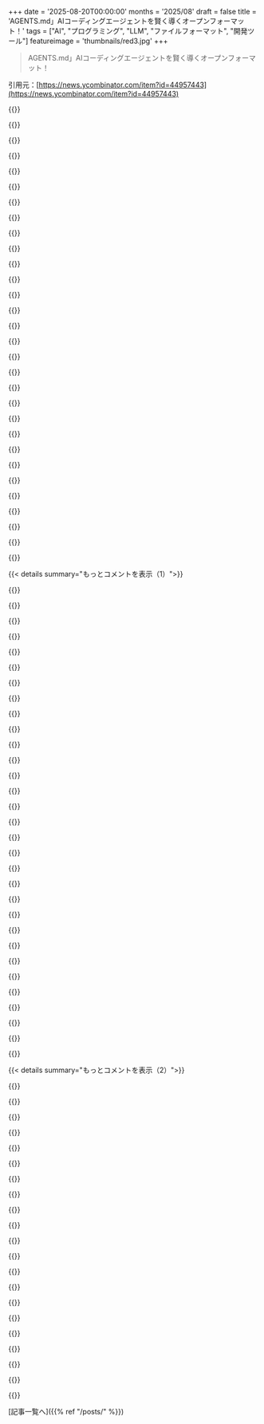 +++
date = '2025-08-20T00:00:00'
months = '2025/08'
draft = false
title = 'AGENTS.md」AIコーディングエージェントを賢く導くオープンフォーマット！'
tags = ["AI", "プログラミング", "LLM", "ファイルフォーマット", "開発ツール"]
featureimage = 'thumbnails/red3.jpg'
+++

> AGENTS.md」AIコーディングエージェントを賢く導くオープンフォーマット！

引用元：[https://news.ycombinator.com/item?id=44957443](https://news.ycombinator.com/item?id=44957443)




{{<matomeQuote body="「AGENTS.md」って単一ファイルじゃなくて、「.agents」みたいなディレクトリにして、その中に「index.md」を置くべきだよ！小さいプロジェクトなら単一ファイルでいいけど、複雑なプロジェクトだと階層構造にした方が、LLMが関連する情報だけ使えるし、ノイズも減って効率的だよ。メンテナンスも楽になるしね。名前も「.codebots」とか「.context」の方がいいかもね。" userName="CharlesW" createdAt="2025/08/20 01:03:04" color="#38d3d3">}}




{{<matomeQuote body="隠しファイルにするのはやめてよ！なんでみんな大事なファイルやディレクトリを隠したがるの？特にドキュメントは隠すべきじゃないでしょ。伝統なのは分かるけど、これはアンチパターンだよ。「robot_docs」とかにすればいいじゃん。" userName="skybrian" createdAt="2025/08/20 03:30:02" color="">}}




{{<matomeQuote body="それは、普通の「agents/」ディレクトリと名前が衝突しないようにするためだよ。" userName="animal_spirits" createdAt="2025/08/20 04:12:13" color="">}}




{{<matomeQuote body="それなら、実際のソースコードを「src/」ディレクトリに入れればいいだけの話じゃん。" userName="globular-toast" createdAt="2025/08/20 05:48:30" color="">}}




{{<matomeQuote body="もう2025年なんだから、Unixの古い慣習に従うのはやめて「source」みたいに分かりやすい名前にしようよ。「/etc」とかほんと嫌なんだよね。変わらないのは分かってるけどさ、まだイライラするよ。" userName="oblio" createdAt="2025/08/20 06:30:54" color="">}}




{{<matomeQuote body="この「AGENTS.md」の内容って、ずっと「CONTRIBUTING.md」であるべきだったんだよ。だって、人間がプロジェクトに貢献するときに探してる情報と全く同じだもん。" userName="zimbatm" createdAt="2025/08/20 13:03:37" color="#ff33a1">}}




{{<matomeQuote body="現代では、タイピングのしやすさ、画面の占有率、慣習とか、他にも最適化してる指標があるって考えたことある？「/User Files/Bob’s Files/Coding Projects/Python Projects/Bob’s Cool Python Library/Source Code/Model Files/SomeObject.py」みたいな長いパス、本当に書きたい？" userName="von_lohengramm" createdAt="2025/08/20 06:51:12" color="">}}




{{<matomeQuote body="「.well-known/」なんてどう？" userName="riffic" createdAt="2025/08/20 02:03:04" color="">}}




{{<matomeQuote body="そうそう！プロジェクトは独自のルートファイルやディレクトリを作るのをやめてほしいな。ルートディレクトリを汚染しないで。’well-known’って名前は好きじゃないけど、少なくとも一つの規約にはなってるよね [1]。XDG [2]みたいのをリポジトリやビルドスクリプト、パッケージマネージャとかツール設定で共通化できたら最高だと思う！<br>[1] https://www.rfc-editor.org/rfc/rfc8615<br>[2] https://wiki.archlinux.org/title/XDG_Base_Directory" userName="echelon" createdAt="2025/08/20 02:31:16" color="#ff33a1">}}




{{<matomeQuote body="これはソフトウェアが読むためのファイルなんだから、人間向けじゃないよね。俺の視点から見ると、これって隠しディレクトリに入れるのが一番じゃないかな？" userName="nephanth" createdAt="2025/08/20 06:13:25" color="">}}




{{<matomeQuote body="1. うん、俺のコメントをもう一度読んでくれたらわかると思うよ。2. 俺が言ってない極端な意見と戦いたくはないんだ。これを読んでみて: https://gobolinux.org/at_a_glance.html<br>パスにスペースが必要だとかは言ってない。常識的に考えて、”2025年になったんだからちゃんとした言葉を使おう”ってことだよ。" userName="oblio" createdAt="2025/08/20 07:42:36" color="">}}




{{<matomeQuote body="他の開発者にコードにコメントさせる一番効果的な議論は「エージェントがそれを読んで、もっと良い提案をしてくれるよ」ってやつ。すごくひねくれてるけど、これが効くんだよね。俺も君に同意するけど、現実には「みんなが自分と同じことを知ってるわけじゃない」ってことを理解できない人が多いんだ。だから、彼らには別の理由が必要なんだよ。" userName="oehpr" createdAt="2025/08/20 13:25:56" color="#45d325">}}




{{<matomeQuote body="このアイデア好きだな！今のセットアップで、このディレクトリの内容をエージェントプロンプトに追加するミドルウェアとか使ってる？" userName="jitix" createdAt="2025/08/20 02:12:21" color="">}}




{{<matomeQuote body="俺に言わせれば、これはアンチフィーチャーだよ。エージェントはAGENTS.mdの中から必要なものを選び取るべきで、全てを盲目的に使うべきじゃない。" userName="createaccount99" createdAt="2025/08/20 05:46:44" color="">}}




{{<matomeQuote body="コードベースの中に複数のAGENTS.mdファイルがあってもいいんだよ。ツールは現在のディレクトリにあるものと、コードベースのルートにあるものの両方を見るんだ。こうすれば、君が提案してるようなこともできるし、情報をコードの近くに保てるよ。" userName="awbraunstein" createdAt="2025/08/20 06:47:59" color="#38d3d3">}}




{{<matomeQuote body=".configは良い名前だよね。それに、ちょっとした支持者もいるんだよ。https://dot-config.github.io" userName="vinnymac" createdAt="2025/08/20 03:00:40" color="">}}




{{<matomeQuote body="大文字を使うと、Shiftキーと目的の文字を打つ、二つのキーを叩く必要があるんだ。だから/Programsは9キーじゃなくて10キー必要になっちゃう。さらに悪いことに、大文字がディレクトリ名の最初にあるから、自分で全部打たなきゃいけないし、タブ補完も使えない。10キーの/Programsは、4キーの/binの二倍以上のキーストロークだよ。短い名前の方が速く打てるし、手間もかからないんだ。俺の人生はほぼ全部キーボードを打つのに費やされてるから、その体験を最適化したいんだよね。" userName="eadmund" createdAt="2025/08/20 10:34:31" color="">}}




{{<matomeQuote body="コンテキストは無限じゃないからね。LLMと作業する時、重要なコンテキストを保存するのが超大事だよ。" userName="theshrike79" createdAt="2025/08/20 08:35:17" color="#45d325">}}




{{<matomeQuote body="AGENTS.mdを他のドキュメントファイルへのインデックスとして使えばいいんだよ。Apache Airflowの例<br>-https://github.com/apache/airflow/blob/main/AGENTS.md-を見てみて！" userName="meander_water" createdAt="2025/08/20 05:04:11" color="#785bff">}}




{{<matomeQuote body="私はLLMの指示を100行くらいの短いファイルにまとめてて、基本的なアーキテクチャ、テストモック、大規模な変更へのアプローチなんかをカバーしてるよ。自分のプロジェクトではこれで十分だって感じてるな。" userName="p1necone" createdAt="2025/08/20 03:09:50" color="">}}




{{<matomeQuote body="こういうファイルは.gitignoreみたいにネストして動くことが多いから、プロジェクト内のどんなディレクトリにも、競合しにくい形で挿入できるものが良いね。" userName="andrewingram" createdAt="2025/08/20 10:15:19" color="">}}




{{<matomeQuote body="この記事から分かったのは、人間は時間と労力を節約するために略語を使うってことだね。別に昔インクが高かったからじゃないんだよ。" userName="jadamson" createdAt="2025/08/20 10:11:42" color="">}}




{{<matomeQuote body=".agentsは隠しファイルで、AGENTS.mdはREADMEみたいに人間が見るものだよね。人間が見るファイルが隠しファイルにリンクしてるのは意味ないんじゃない？" userName="setopt" createdAt="2025/08/20 05:13:26" color="#ff5c5c">}}




{{<matomeQuote body="これは人間とAI両方の設計ドキュメントみたいだね。docs/に入れてClaude Codeに書かせるべきで、AGENTS.mdはロボット専用にするのがいいと思う。ファイルサイズは好みだけど、小さいファイルの方がエージェントに集中させやすいし、レビューも楽だよ。" userName="nivertech" createdAt="2025/08/20 08:23:22" color="#ff5c5c">}}




{{<matomeQuote body="コンテキストはまだ無限じゃないんだよね。すぐ古くなるかもしれない新しい標準を作るのは、ちょっと良くないアイデアだと思うな。" userName="_ache_" createdAt="2025/08/20 08:54:17" color="">}}




{{<matomeQuote body="/usr が Program Files、/var が ProgramData、/home が Documents and Settings、/etc が Control Panel。WindowsとUnix系のパス/ディレクトリ名の対比だね。" userName="Lockal" createdAt="2025/08/20 11:10:16" color="">}}




{{<matomeQuote body="隠す意味がわかんないな。表に出してあれば、自分で調整できるし、LLMにやらせることもできるじゃん。" userName="meander_water" createdAt="2025/08/20 05:23:04" color="">}}




{{<matomeQuote body="つまり、`Agents.md`をテストフォルダに入れて、テストの実行方法とか、新しいテストの生成方法を記述するってこと？使い方、合ってる？" userName="bryanrasmussen" createdAt="2025/08/20 06:57:23" color="">}}




{{<matomeQuote body="今はAIエージェントに特別な指示が必要だけど、そのうちいらなくなると思うんだ。人間のための包括的なプロジェクトドキュメントに集中して、`AGENTS.md`の内容もそこに含めるべきだね。LLMは人間の書いたものを読めるんだから、そのレベルで設計しようよ。" userName="blinkymach12" createdAt="2025/08/20 00:44:27" color="#785bff">}}




{{<matomeQuote body="「そのうち特別な指示がいらなくなる」って保証はないよ。完全自動運転車が無理なように、人間品質のコーダーAIも無理だろうね。今はAIコーダーも道具の一つにすぎないさ。" userName="vFunct" createdAt="2025/08/20 00:53:43" color="#45d325">}}




{{< details summary="もっとコメントを表示（1）">}}

{{<matomeQuote body="Waymoに乗ったことある？" userName="CuriouslyC" createdAt="2025/08/20 01:03:34" color="">}}




{{<matomeQuote body="AIが社会に組み込まれるにつれて、機械可読な慣行が標準になると思う。自動運転の例で言うと、「赤信号での右折禁止。学期中の午前7時～9時」みたいな状況だと、場所、学校の学期、日時が必要になる。<br>検索で集めるか、自治体が法規を簡素化するか、QRコードみたいな機械可読な情報を標識に載せるかしないと、違反だらけになるよ。" userName="goosejuice" createdAt="2025/08/20 01:36:53" color="#38d3d3">}}




{{<matomeQuote body="リモートの人間オペレーターがいるような限定的な自動運転車のこと？いや、乗ったことないよ。" userName="vFunct" createdAt="2025/08/20 01:11:38" color="">}}




{{<matomeQuote body="コードベースの理解だけじゃないよ。「このassertライブラリを使ってテストを書け」とか「コメントは一切書くな」とか「構造化ログを使え」みたいなスタイルの指示も重要なんだ。コードが少ない新規プロジェクトでは特に役立つよ。" userName="tptacek" createdAt="2025/08/20 00:50:04" color="#ff5c5c">}}




{{<matomeQuote body="数年の進歩を考えると、それはちょっと見下した反応だね。詳細なマップを使ってるってのは正しいけど、リモートの人間オペレーターがいるってのは間違いだよ。WaymoはUberより楽しいし、サンフランシスコでの乗車数はLyftを抜いて、Uberもすぐ追い抜くだろうね。" userName="bix6" createdAt="2025/08/20 02:49:08" color="#45d325">}}




{{<matomeQuote body="「リモートの人間オペレーターがいない」ってのは間違いだよ。いるんだ。検索するなら“remote assistance operator”だね。<br>例: https://philkoopman.substack.com/p/all-robotaxis-have-remote..." userName="lemming" createdAt="2025/08/20 05:49:18" color="#ff33a1">}}




{{<matomeQuote body="このAIエージェントへの情報提供って、新人開発者をオンボーディングするときにもかなり使える情報だよね。" userName="naniwaduni" createdAt="2025/08/20 00:51:55" color="#ff33a1">}}




{{<matomeQuote body="それって、友達に電話で聞くのと同じで、遠隔で車を運転してるのとは違う話だよ。" userName="bix6" createdAt="2025/08/20 14:16:15" color="">}}




{{<matomeQuote body="これって、人間が機械の奴隷になる「逆ケンタウロス」みたいな感じがするな。機械に分かりやすくするのは無駄じゃないけど、人間が犠牲にする時間を考えなきゃダメだろ。" userName="username223" createdAt="2025/08/20 02:54:21" color="#ff33a1">}}




{{<matomeQuote body="車のために社会を再設計して、人間の住む環境を悪くしちゃった前例があるんだよ。歩道とか信号とか一時停止とか、色々ね。" userName="oblio" createdAt="2025/08/20 07:32:07" color="">}}




{{<matomeQuote body="あの手の標識ってバカげてる。道路を狭くしたり、シケインを設けたりして、そもそもスピードが出せないように再設計すべきだろ。標識なんて効果ないんだから。" userName="iknowstuff" createdAt="2025/08/20 03:48:25" color="">}}




{{<matomeQuote body="もしすでに共通のルールがあれば、AIエージェントはそれを見てたはずだよ。でもないから、新しく作る必要があったってこと。" userName="ameliaquining" createdAt="2025/08/20 01:14:35" color="#ff33a1">}}




{{<matomeQuote body="codexにagents.mdを作らせたら結構良かったよ。このファイルは最適化にはなるけど、エージェントが自分で見つけられないことは書いてないんだ。本当に必要なのは、何度も試行錯誤しながら学習していくリポジトリごとの学習ベースだよ。今のAIって会話ごとに毎回最初からやり直しなんだよね。これってAGIへの大きな課題だよ。コンテキストを増やすだけじゃ解決しないと思う。" userName="jillesvangurp" createdAt="2025/08/20 08:02:46" color="#45d325">}}




{{<matomeQuote body="人間の介入が必要なら、それは自律型とは言えないんだよ。例えば、数マイルごとに人間の操作が必要って、全然自律的じゃないよね。https://rodneybrooks.com/predictions-scorecard-2025-january-..." userName="lemming" createdAt="2025/08/20 23:46:27" color="#ff5733">}}




{{<matomeQuote body="自転車乗りとして、めちゃくちゃ同意するよ。たぶん、自動運転車でも同じように専用レーンとか特別な標識とか作るんだろうな。" userName="username223" createdAt="2025/08/20 13:52:27" color="">}}




{{<matomeQuote body="うん、同意。こういう情報はCONTRIBUTING.mdに入れるのがベストだと思うな。俺も自分だけのプロジェクトでも書くようにしてるよ、数ヶ月後に戻ってきたときにめちゃくちゃ助かるからさ。" userName="jaggederest" createdAt="2025/08/20 01:15:58" color="#ff5c5c">}}




{{<matomeQuote body="Waymoの体験って、世間では過小評価されてるんだよな。ちゃんと動くところでは、乗り込んだら目的地まで人間が何も手を出さなくても連れてってくれる。これってさ、最初のハンズオフAIコーディングエージェントも似たようなもんかもね。全部の作業は無理でも、得意な部分なら人間が介入しなくても動かせそうじゃん。" userName="Philpax" createdAt="2025/08/20 09:13:41" color="#ff5c5c">}}




{{<matomeQuote body="正直、AIのコンテキストとしてMarkdownファイルに書いてきたことって、元々人間のコントリビューター向けに書いてたことばっかりなんだよね。ていうか、いつもちゃんと書きたいと思ってたけど、半分くらいしかできてなかったようなこと。今、何が違うって、AIがそれを実際に読んで、理解して、しかも結構ちゃんと実行してくれるってことだよ！" userName="time0ut" createdAt="2025/08/20 03:51:27" color="">}}




{{<matomeQuote body="全然無関係じゃないよ、だってあれって根本的に運用・トラブルシューティングのモードが違うんだから。あんたは人間が運転してるって言うけど、俺はしてないって言ってるんだ。純粋な自律性についてじゃなくて、人間が問題を解決する方法について議論してるんだよ。<br>それに、2マイルの自動運転は…自律走行だろ。それが時とともに3、それから4、5って増えていくんだ。無限の自律性には達しないかもしれないけど、1時間の自動運転があれば都市のほとんどの場所に行けるし、10年以内にはそのレベルに達するって俺は賭けてもいいぜ。" userName="bix6" createdAt="2025/08/21 19:39:53" color="#ff5733">}}




{{<matomeQuote body="彼らは文字通り、車を運転してるんだよ。" userName="vFunct" createdAt="2025/08/20 18:03:13" color="">}}




{{<matomeQuote body="自動運転車に対する悲観的な見方はこれ見てみてよ: https://www.youtube.com/watch?v=040ejWnFkj0&t=3148s<br>もし動画が描いてるような結果になったら、人間はどんなテクノロジーも持つべきじゃないって思うね。" userName="oblio" createdAt="2025/08/20 15:16:36" color="">}}




{{<matomeQuote body="「うまくいくところでは、うまくいく」って基準なら、もう人間の指示なしでプログラミングできるエージェントは既にいるってことになっちゃうじゃん。" userName="agos" createdAt="2025/08/20 10:00:00" color="">}}




{{<matomeQuote body="AIはさ、ビジネスロジックみたいなものには常に特別なガイダンスが必要になると思うな。俺たちが何を作ってるのか、なんで作ってるのかっていうプロジェクトの最終目標を、AIは正確には理解できないだろうから。アーキテクチャの決め方も人間の好みによるし、結局変更点を確認するのは人間だから、そこが本当のボトルネックになる気がするね。" userName="joegibbs" createdAt="2025/08/20 01:36:38" color="#45d325">}}




{{<matomeQuote body="俺も同意見。今考えてるのはさ、(人間の)コントリビューターは自分のローカルチェックアウトで`ln -s CONTRIBUTING.md CLAUDE.local.md`とかをやるように促すべきだなってこと。それを.gitignoredにして、人間もLLMも両方のコントリビューターが同じファイルを読み書きできるようにするんだよ。<br>「新しい」やり方としては、`CONTRIBUTING.md`を適切なサブフォルダに入れることかな。それって人間にとっても結構便利だったりするしね。" userName="andyferris" createdAt="2025/08/20 02:05:13" color="#45d325">}}




{{<matomeQuote body="たぶん新しい学校なら可能だろうけど、既存の学校はほとんどの場合、隣接する道路設計の変更を強制するなんて贅沢はできないんだよ。あとさ、スクールゾーンって学校から何方向にも離れてて、学校に通じる交通量の多い交差点が安全になるように拡張されてるのをよく見るね。歩行者もドライバーも安全にするためだよ。現実世界って基本的にそんな白黒ハッキリしてないから、いつもグレーなニュアンスに対処しなきゃいけないんだ。" userName="lsaferite" createdAt="2025/08/20 12:46:54" color="">}}




{{<matomeQuote body="AIエージェントって、2010年代の自動運転車に近いって言えるんじゃないかな。順調に進んでる時でさえ、めちゃくちゃにならないように頻繁に人間が介入しなきゃいけないんだから。" userName="Philpax" createdAt="2025/08/20 10:08:13" color="#ff5c5c">}}




{{<matomeQuote body="君のプロンプト、ちょっとシンプルすぎない？<br>Claude Codeの`init`とかGithub Copilotの自己文書化プロンプトとか、すごい特別な工夫がいっぱいだよ。彼らのプロンプトを参考にすると、もっと改善できるはず！<br>詳しくはこちら: https://docs.github.com/en/copilot/how-tos/configure-custom-..." userName="criley2" createdAt="2025/08/20 11:38:38" color="#ff33a1">}}




{{<matomeQuote body="全然そうじゃないよ。人間向けの良いドキュメントはモデルにも役立つけど、モデルは人間よりずっと多くの詳細や文脈が必要だから、人間には書かないような情報も盛り込むべきだね。<br>モデルはとんちんかんなこともするから、そういう調整も必要だよ。" userName="kissgyorgy" createdAt="2025/08/20 10:19:51" color="#ff5733">}}




{{<matomeQuote body="そうそう！<br>まさにその点を、僕もここで指摘したんだよ: https://news.ycombinator.com/item?id=44837875" userName="theletterf" createdAt="2025/08/20 04:29:49" color="">}}




{{<matomeQuote body="今のところAGENTS.mdって、ただのREADME.mdじゃん？<br>でも、ロボット向けっていう「流行」が、みんなに内容を埋めさせるモチベーションになってるんだよね。<br>人間向けにはめんどくさがって書かなかったドキュメントを、ロボットのためなら書くって、ちょっと皮肉だよね。<br>人間工学に基づいたデザインみたいだ。" userName="spawarotti" createdAt="2025/08/20 00:52:22" color="#785bff">}}

{{</details>}}




{{< details summary="もっとコメントを表示（2）">}}

{{<matomeQuote body="僕は逆だと思うな。<br>みんなドキュメントを読むのがめんどくさかったから、誰も書く気にならなかったんだよ。<br>エージェント向けに一度CLAUDE.mdに書けば、一週間で何千ものエージェントに読まれるって分かってるから、モチベーションになるんだよ。" userName="nicklo" createdAt="2025/08/20 01:00:19" color="#ff33a1">}}




{{<matomeQuote body="この洞察、いいね！<br>良いドキュメントが欲しかったのは分かってたけど、誰も読んでくれないと維持する気力なくなるんだよね。<br>LLMはミーティングとかでオンボーディングできないから、ちゃんとしたオンボーディングにはドキュメントが必須だし、使われてるって分かれば怠けなくなるし、報われるよね。" userName="blinkymach12" createdAt="2025/08/20 01:23:32" color="#38d3d3">}}




{{<matomeQuote body="なんでREADME.mdじゃダメなのか、いまだに分かんないんだけど？<br>くだらない情報は最小限にすればいいだけじゃないの？" userName="yanis_t" createdAt="2025/08/20 12:21:04" color="">}}




{{<matomeQuote body="とはいえ、エージェントって結局、こういうの全然読まないでしょ。<br>3つも指示したら、すぐに忘れちゃうんだから。" userName="whywhywhywhy" createdAt="2025/08/20 16:52:27" color="">}}




{{<matomeQuote body="今との違いは、みんな積極的にソフトウェア開発から人間（自分自身も含めて）を排除しようとしてること。<br>だからロボットに十分な指示が必要になるんだ。<br>ソフトウェア開発から人間の関与を完全に無くしたいっていう願望が、みんなすごく強いんだよ。" userName="wfhrto" createdAt="2025/08/20 04:20:28" color="#785bff">}}




{{<matomeQuote body="みんなが？<br>それ、どこ情報？" userName="samename" createdAt="2025/08/20 04:47:13" color="">}}




{{<matomeQuote body="5000以上のリポジトリを管理するコーディングエージェントを開発中だよ。エージェントの状態は隠しディレクトリ`.agent`に保存されてて、役割ごとの設定と指示が入ってる。<br>うちのプロセスは`/init`コマンドで始まるんだけど、リポジトリ全体を深く分析して、生のコードをインデックスするだけじゃなく、アーキテクチャやロジックのハイレベルな要約を生成するんだ。これらはエディタで『ゴーストコメント』として表示されて、メタデータ層だから実際のコードにはコミットされない。要約とコード行を正確に紐付ける洗練されたマッピングシステムもあるよ。<br>RAGをソースコードに直接実行しても必要な結果が得られなかった問題への解決策なんだ。今使ってるシステムはハイブリッド検索モデルで、ASTで速い字句検索をして、RAGはハイレベルな要約に対する意味検索に使う。これがめちゃくちゃ重要で、『このアプリの認証ってどうなってるの？』って聞いたら、純粋な字句検索じゃ`login`って単語を含む関数とかしか見つからないけど、意味検索なら物語を読むように認証フロー全体を理解して、ファイル間のつながりも考慮して完全な情報をくれるんだ。<br>まさに魔法みたいだよ。" userName="faangguyindia" createdAt="2025/08/20 01:21:03" color="#785bff">}}




{{<matomeQuote body="俺も似たようなものに取り組んでるよ。レガシーコードベースを理解するには、この手の注釈が必要だね。『ただコードコメントを使えばいい』ってのは、良すぎる鈍器だよ。注釈はファイルとは完全に別で保存してるの？それともファイルシステムメタデータみたいな機能を使ってる？<br>この手のメタデータ自体に価値があると思うんだ。LLMで分析されるドキュメントはたくさんあって、ドキュメントの一部と一緒に分析結果を保存する場所だけじゃなく、分析に関するメタメタデータ（タイムスタンプ、モデル、使ったプロンプトとか）も必要になるだろうね。もちろん全部OOBでできるけど、そうするとメタデータストアと、それ自体のライフサイクルを持ってて、君だけが監視できるファイルとを紐付ける堅牢な方法が必要になるよね。" userName="threecheese" createdAt="2025/08/22 00:36:58" color="#38d3d3">}}




{{<matomeQuote body="君のアイデアにさらに付け加えるなら、要約の階層構造を作れるよ。メソッドレベル、クラスレベル、マイクロサービスやモジュールレベルで要約があって、各層が子層を指し、一番下がコード自体になる感じだね。Bツリーとか普通のツリーで考えられる。<br>RAGエージェントは意味的なクエリに応じて、必要な深さまで辿っていける。各レベルはその下の層のセマンティックな理解を保ちつつ、必要最低限の情報だけを残すんだ。これはコードベースの抽象化がしっかりしてる場合にうまくいく話で、抽象化って実装詳細を隠すからこそ役立つんだよね。もし抽象化が十分なら、モデルのコンテキストには上位層だけあればいいけど、そうじゃない場合は実際のコードも入れる必要があるかもね。<br>例えば`add(n1, n2)`みたいなメソッドは強い抽象化で、俺はこのレベルでは実装じゃなくて意味だけ分かればいい。でも、実際にはメソッドって常に一つだけのことするわけじゃないじゃん？ロギングとかグローバルキャッシュとかもあるし。" userName="simianwords" createdAt="2025/08/20 05:49:37" color="#ff5c5c">}}




{{<matomeQuote body="俺が開発中のエージェントは『古いコードベース』の改善・拡張が目的だよ。多くのエージェントはゼロからコードを生成できるけど、本当の課題はレガシーコードを何も壊さずに改良することなんだ。この問題に取り組んでて、今のところうまくいってるよ。エージェントがコミットしたらGit UIで元に戻したり、スカッシュしたり、修正したりできるから、誰でも簡単に使える。<br>問題は開発者がコードレビューをサボりがちなことだね。だから、変更を一つずつレビューするハンクごとのプロセスに移行しようかと考えてる。レビューが終わったらエージェントがコミットする。コンセプトはシンプルだけど、既存のCLIツールを統合するのに、他のエージェントみたいに完全なシェルアクセスを与えないような実装の細部が面白いんだ。<br>一番興奮するのは、2〜3体のエージェントに競合させたり、協力させたり、出力を解釈させて問題を解決させたり、最高の解決策を見つけるために『戦わせる』ってアイデアだね。そこが本当の醍醐味だよ。ほとんどのエージェントが『蒸気ローラー』みたいに一気にやるのとは違って、外科医の『メス』みたいにアプローチする感じかな。" userName="faangguyindia" createdAt="2025/08/20 02:10:15" color="#ff5c5c">}}




{{<matomeQuote body="README.mdとAGENTS.mdを分けるって話、本当にいいアイデアなのかな？まだ納得できてないよ。" userName="ivanjermakov" createdAt="2025/08/20 00:31:41" color="">}}




{{<matomeQuote body="いや、分けるべきだよ。READMEは人間用、AGENTSはLLM用。READMEにはツールの使い方とかインストール方法、AGENTSにはコンパイルやテスト、アーキテクチャとかコーディング標準を書くんだよ。" userName="stingraycharles" createdAt="2025/08/20 00:36:27" color="#ff5733">}}




{{<matomeQuote body="この例を読んでたら、私も同じこと思ったんだよね。AGENTS.mdにある内容って、全部ちゃんとしたREADME.mdに入れればいいじゃんって。" userName="blinkymach12" createdAt="2025/08/20 00:38:23" color="">}}




{{<matomeQuote body="この分離について、僕も議論してるんだって。分離するメリットは、書き方が違うこと、エージェント用は厳選して短く、人間用は完全に書くべきってこと。あと、LLMが必要とする情報と人間が必要とする情報が違うんだ。例えばGemini 2.5 ProはC++スタイルガイドを知ってるから、AGENTS.mdに全部書かなくていいとかね。デメリットは、情報が重複することだよ。引用元：https://technicalwriting.dev/ai/agents/#gotta-keep-em-separa..." userName="kaycebasques" createdAt="2025/08/20 02:55:59" color="#ff5733">}}




{{<matomeQuote body="コーディングスタイルとか、サブエージェント生成のガイドラインをREADMEに書くの？それってエージェントに特化した内容じゃん。分けるべきだよ。僕のCLAUDE.mdとREADME.mdは全然違うからね。" userName="sothatsit" createdAt="2025/08/20 00:57:06" color="#ff5733">}}




{{<matomeQuote body="エージェント特有のものをわざわざコードベースに公開する意味ある？それって個人の好みであって、プロジェクト自体とは関係ないんじゃないかな。" userName="bongodongobob" createdAt="2025/08/20 01:01:08" color="">}}




{{<matomeQuote body="58378のコメントに付け足しだけど、エージェントには「絶対するな」って言っても、うっかりやっちゃう可能性が高いんだよね。でも人間が同じことを言われたら、解雇とかサービス停止とか、重大な結果を考えて絶対にやらないようにするはず。だから、同じメッセージでも受け取り方が全然違うってことだよ。" userName="CGamesPlay" createdAt="2025/08/20 04:24:37" color="#ff5c5c">}}




{{<matomeQuote body="なんでこれらの情報が人間にとっても関係ないって言えるの？" userName="sponnath" createdAt="2025/08/20 01:17:36" color="">}}




{{<matomeQuote body="否定的な言い方って、コンテキストに変な重みを与えちゃうことがあるんだよね。肯定的な言い方の方が、LLMの挙動を予測しやすいって僕は思うな。" userName="skhameneh" createdAt="2025/08/20 05:06:02" color="#785bff">}}




{{<matomeQuote body="確かにそれらの情報は重要だけど、プロジェクトのルートに全部まとめちゃうのは、エージェントには良くても人間には最適じゃないんだよね。リポジトリに初めて来た人が、依存関係を追加したり、アプリをインストールしたり、人間向けの使い方を知りたいだけなのに、関係ない情報がたくさんあるのは邪魔でしょ。" userName="throwup238" createdAt="2025/08/20 01:22:10" color="#45d325">}}

{{</details>}}



[記事一覧へ]({{% ref "/posts/" %}})
